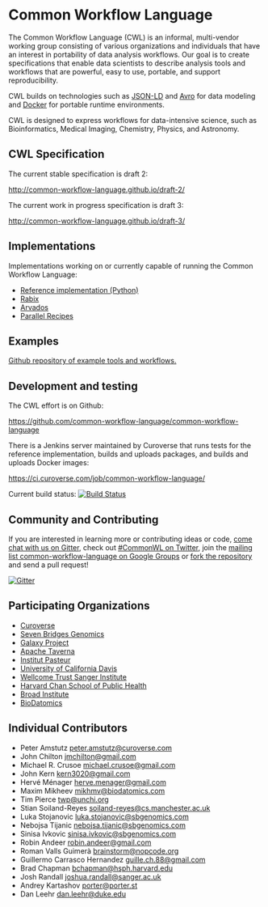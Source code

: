Common Workflow Language
========================

The Common Workflow Language (CWL) is an informal, multi-vendor working group
consisting of various organizations and individuals that have an interest in
portability of data analysis workflows.  Our goal is to create specifications
that enable data scientists to describe analysis tools and workflows that are
powerful, easy to use, portable, and support reproducibility.

CWL builds on technologies such as [JSON-LD](http://json-ld.org) and
[Avro](https://avro.apache.org/) for data modeling and
[Docker](http://docker.com) for portable runtime environments.

CWL is designed to express workflows for data-intensive science, such as
Bioinformatics, Medical Imaging, Chemistry, Physics, and Astronomy.

## CWL Specification

The current stable specification is draft 2:

http://common-workflow-language.github.io/draft-2/

The current work in progress specification is draft 3:

http://common-workflow-language.github.io/draft-3/

## Implementations

Implementations working on or currently capable of running the Common Workflow Language:

* [Reference implementation (Python)](https://github.com/common-workflow-language/cwltool)
* [Rabix](https://github.com/rabix/rabix)
* [Arvados](https://arvados.org)
* [Parallel Recipes](https://github.com/yvdriess/precipes)

## Examples

[Github repository of example tools and workflows.](https://github.com/common-workflow-language/workflows)

## Development and testing

The CWL effort is on Github:

https://github.com/common-workflow-language/common-workflow-language

There is a Jenkins server maintained by Curoverse that runs tests for the
reference implementation, builds and uploads packages, and builds and uploads
Docker images:

https://ci.curoverse.com/job/common-workflow-language/

Current build status: [![Build Status](https://ci.curoverse.com/buildStatus/icon?job=common-workflow-language)](https://ci.curoverse.com/job/common-workflow-language/)

## Community and Contributing

If you are interested in learning more or contributing ideas or code,
[come chat with us on Gitter](https://gitter.im/common-workflow-language/common-workflow-language),
check out [#CommonWL on Twitter](https://twitter.com/search?q=%23CommonWL),
join the [mailing list common-workflow-language on Google Groups](https://groups.google.com/forum/#!forum/common-workflow-language) or
[fork the repository](https://github.com/common-workflow-language/common-workflow-language)
and send a pull request!

[![Gitter](https://badges.gitter.im/Join%20Chat.svg)](https://gitter.im/common-workflow-language/common-workflow-language?utm_source=badge&utm_medium=badge&utm_campaign=pr-badge&utm_content=badge)

## Participating Organizations

* [Curoverse](http://curoverse.com)
* [Seven Bridges Genomics](http://sbgenomics.com)
* [Galaxy Project](http://galaxyproject.org/)
* [Apache Taverna](http://taverna.incubator.apache.org/)
* [Institut Pasteur](http://www.pasteur.fr)
* [University of California Davis](http://ucdavis.edu)
* [Wellcome Trust Sanger Institute](https://www.sanger.ac.uk/)
* [Harvard Chan School of Public Health](http://www.hsph.harvard.edu/)
* [Broad Institute](https://www.broadinstitute.org)
* [BioDatomics](http://www.biodatomics.com/)

## Individual Contributors

* Peter Amstutz <peter.amstutz@curoverse.com>
* John Chilton <jmchilton@gmail.com>
* Michael R. Crusoe <michael.crusoe@gmail.com>
* John Kern <kern3020@gmail.com>
* Hervé Ménager <herve.menager@gmail.com>
* Maxim Mikheev <mikhmv@biodatomics.com>
* Tim Pierce <twp@unchi.org>
* Stian Soiland-Reyes <soiland-reyes@cs.manchester.ac.uk>
* Luka Stojanovic <luka.stojanovic@sbgenomics.com>
* Nebojsa Tijanic <nebojsa.tijanic@sbgenomics.com>
* Sinisa Ivkovic <sinisa.ivkovic@sbgenomics.com>
* Robin Andeer <robin.andeer@gmail.com>
* Roman Valls Guimerà <brainstorm@nopcode.org>
* Guillermo Carrasco Hernandez <guille.ch.88@gmail.com>
* Brad Chapman <bchapman@hsph.harvard.edu>
* Josh Randall <joshua.randall@sanger.ac.uk>
* Andrey Kartashov <porter@porter.st>
* Dan Leehr <dan.leehr@duke.edu>
